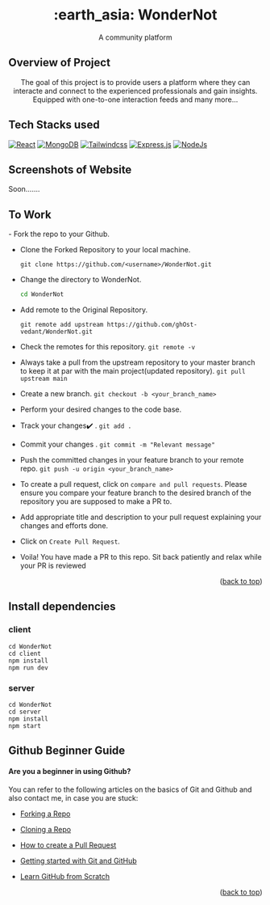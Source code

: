 <div id="top"></div>

<h1 align="center">:earth_asia: WonderNot</h1>
<p align="center"> A community platform </p>


<h2>Overview of Project</h2>


<p align="center">   The goal of this project is to provide users a platform where they can interacte and connect to the experienced professionals and gain insights. Equipped with one-to-one interaction feeds and many more...
</p>

<!--  .............................................................................................................................................  -->
 
<h2 >Tech Stacks used</h2>


<a href="https://react.dev/">![React](https://img.shields.io/badge/React-20232A?style=for-the-badge&logo=react&logoColor=61DAFB)</a>
<a href="https://www.mongodb.com/">![MongoDB](https://img.shields.io/badge/MongoDB-4EA94B?style=for-the-badge&logo=mongodb&logoColor=white)</a>
<a href="https://tailwindcss.com/">![Tailwindcss](https://img.shields.io/badge/Tailwind_CSS-38B2AC?style=for-the-badge&logo=tailwind-css&logoColor=white)</a>
<a href="https://expressjs.com/">![Express.js](https://img.shields.io/badge/express.js-%23404d59.svg?style=for-the-badge&logo=express&logoColor=%2361DAFB)</a>
<a href="https://nodejs.org/en">![NodeJs](https://img.shields.io/badge/Node.js-43853D?style=for-the-badge&logo=node.js&logoColor=white)</a>


<!-- ------------------------------------------------------------------------------------------------------------------------------------------------------------- -->
## Screenshots of Website
Soon.......


<h2 >To Work</h2>
- Fork the repo to your Github.<br/>

- Clone the Forked Repository to your local machine.
	```
	git clone https://github.com/<username>/WonderNot.git
	```
- Change the directory to WonderNot.
	```bash
	cd WonderNot
	```
- Add remote to the Original Repository.
	```
	git remote add upstream https://github.com/ghOst-vedant/WonderNot.git
	```
- Check the remotes for this repository.
        ```
        git remote -v
        ```
- Always take a pull from the upstream repository to your master branch to keep it at par with the main project(updated repository).
        ```
        git pull upstream main
        ```
- Create a new branch.
        ```
        git checkout -b <your_branch_name>
        ```
- Perform your desired changes to the code base.
- Track your changes:heavy_check_mark: .
        ```
        git add . 
        ```
- Commit your changes .
        ```
        git commit -m "Relevant message"
        ```
- Push the committed changes in your feature branch to your remote repo.
        ```
        git push -u origin <your_branch_name>
        ```
- To create a pull request, click on `compare and pull requests`. Please ensure you compare your feature branch to the desired branch of the repository you are supposed to make a PR to.

- Add appropriate title and description to your pull request explaining your changes and efforts done.


- Click on `Create Pull Request`.


- Voila! You have made a PR to this repo. Sit back patiently and relax while your PR is reviewed

	

<p align="right">(<a href="#top">back to top</a>)</p>

<!-- ------------------------------------------------------------------------------------------------------------------------------------------------------------- -->
## Install dependencies
### client
```
cd WonderNot
cd client
npm install
npm run dev
```
### server
```
cd WonderNot
cd server
npm install
npm start
```


<!-- ------------------------------------------------------------------------------------------------------------------------------------------------------------------ -->
## Github Beginner Guide
#### Are you a beginner in using Github?

You can refer to the following articles on the basics of Git and Github and also contact me, in case you are stuck:
- [Forking a Repo](https://help.github.com/en/github/getting-started-with-github/fork-a-repo)
- [Cloning a Repo](https://help.github.com/en/desktop/contributing-to-projects/creating-an-issue-or-pull-request)
- [How to create a Pull Request](https://opensource.com/article/19/7/create-pull-request-github)
- [Getting started with Git and GitHub](https://towardsdatascience.com/getting-started-with-git-and-github-6fcd0f2d4ac6)
- [Learn GitHub from Scratch](https://lab.github.com/githubtraining/introduction-to-github)
	
	 
	 <p align="right">(<a href="#top">back to top</a>)</p>


<!-- ------------------------------------------------------------------------------------------------------------------------------------------------------------------ -->
